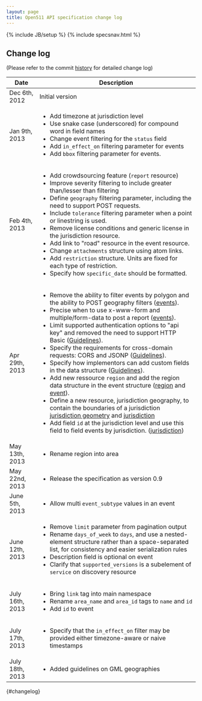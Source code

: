 ```yaml
---
layout: page
title: Open511 API specification change log
---
```

{% include JB/setup %}
{% include specsnav.html %}


## Change log

(Please refer to the commit [history](https://github.com/opennorth/Open511API/commits/gh-pages) for detailed change log)

Date | Description                                               |
-----|-----------------------------------------------------------|
Dec 6th, 2012 | Initial version |
Jan 9th, 2013 | <ul><li>Add timezone at jurisdiction level</li><li>Use snake case (underscored) for compound word in field names</li><li>Change event filtering for the <code>status</code> field</li><li>Add <code>in_effect_on</code> filtering parameter for events</li><li>Add <code>bbox</code> filtering parameter for events.</li></ul> |
Feb 4th, 2013 | <ul><li>Add crowdsourcing feature (<code>report</code> resource)</li><li>Improve severity filtering to include greater than/lesser than filtering</li><li>Define <code>geography</code> filtering parameter, including the need to support POST requests.</li><li>Include <code>tolerance</code> filtering parameter when a point or linestring is used.</li><li>Remove license conditions and generic license in the jurisdiction resource.</li><li>Add link to "road" resource in the event resource.</li><li>Change <code>attachments</code> structure using atom links.</li><li>Add <code>restriction</code> structure. Units are fixed for each type of restriction.</li><li>Specify how <code>specific_date</code> should be formatted.</li></ul> |
Apr 29th, 2013 | <ul><li>Remove the ability to filter events by polygon and the ability to POST geography filters (<a href="event.html">events</a>).</li><li>Precise when to use x-www-form and multiple/form-data to post a report (<a href="report.html">events</a>).</li><li>Limit supported authentication options to "api key" and removed the need to support HTTP Basic (<a href="guidelines.html#auth">Guidelines</a>).</li><li>Specify the requirements for cross-domain requests: CORS and JSONP (<a href="guidelines.html#cross">Guidelines</a>).</li><li>Specify how implementors can add custom fields in the data structure (<a href="guidelines.html#custom">Guidelines</a>).</li><li>Add new ressource <code>region</code> and add the region data structure in the event structure (<a href="region.html">region</a> and <a href="event.html">event</a>).</li><li>Define a new resource, jurisdiction geography, to contain the boundaries of a jurisdiction <a href="jurisdictiongeo.html">jurisdiction geometry</a> and <a href="jurisdiction.html">jurisdiction</a></li><li>Add field <code>id</code> at the jurisdiction level and use this field to field events by jurisdiction. (<a href="jurisdiction.html">jurisdiction</a>)</li></ul> |
May 13th, 2013 | <ul><li>Rename region into area</li></ul> |
May 22nd, 2013 | <ul><li>Release the specification as version 0.9</li></ul> |
June 5th, 2013 | <ul><li>Allow multi <code>event_subtype</code> values in an event</li></ul> |
June 12th, 2013 | <ul><li>Remove <code>limit</code> parameter from pagination output</li><li>Rename <code>days_of_week</code> to <code>days</code>, and use a nested-element structure rather than a space-separated list, for consistency and easier serialization rules</li><li>Description field is optional on event</li><li>Clarify that <code>supported_versions</code> is a subelement of <code>service</code> on discovery resource</li></ul> |
July 16th, 2013 | <ul><li>Bring <code>link</code> tag into main namespace</li><li>Rename <code>area_name</code> and <code>area_id</code> tags to <code>name</code> and <code>id</code></li><li>Add <code>id</code> to event</li></ul> |
July 17th, 2013 | <ul><li>Specify that the <code>in_effect_on</code> filter may be provided either timezone-aware or naive timestamps</li></ul> |
July 18th, 2013 | <ul><li>Added guidelines on GML geographies</li></ul> |
{#changelog}
